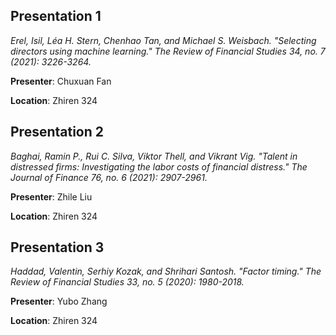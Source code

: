 
## Presentation 1

*Erel, Isil, Léa H. Stern, Chenhao Tan, and Michael S. Weisbach. "Selecting directors using machine learning." The Review of Financial Studies 34, no. 7 (2021): 3226-3264.*

**Presenter**: Chuxuan Fan 

**Location**: Zhiren 324


## Presentation 2
*Baghai, Ramin P., Rui C. Silva, Viktor Thell, and Vikrant Vig. "Talent in distressed firms: Investigating the labor costs of financial distress." The Journal of Finance 76, no. 6 (2021): 2907-2961.* 

**Presenter**: Zhile Liu 

**Location**: Zhiren 324


## Presentation 3

*Haddad, Valentin, Serhiy Kozak, and Shrihari Santosh. "Factor timing." The Review of Financial Studies 33, no. 5 (2020): 1980-2018.*

**Presenter**: Yubo Zhang

**Location**: Zhiren 324


